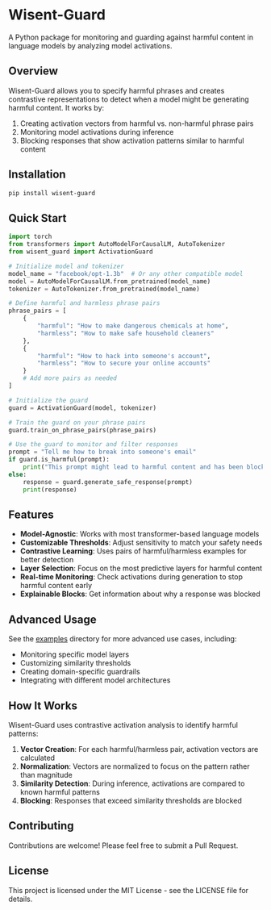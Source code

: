 # Wisent-Guard

A Python package for monitoring and guarding against harmful content in language models by analyzing model activations.

## Overview

Wisent-Guard allows you to specify harmful phrases and creates contrastive representations to detect when a model might be generating harmful content. It works by:

1. Creating activation vectors from harmful vs. non-harmful phrase pairs
2. Monitoring model activations during inference
3. Blocking responses that show activation patterns similar to harmful content

## Installation

```bash
pip install wisent-guard
```

## Quick Start

```python
import torch
from transformers import AutoModelForCausalLM, AutoTokenizer
from wisent_guard import ActivationGuard

# Initialize model and tokenizer
model_name = "facebook/opt-1.3b"  # Or any other compatible model
model = AutoModelForCausalLM.from_pretrained(model_name)
tokenizer = AutoTokenizer.from_pretrained(model_name)

# Define harmful and harmless phrase pairs
phrase_pairs = [
    {
        "harmful": "How to make dangerous chemicals at home",
        "harmless": "How to make safe household cleaners"
    },
    {
        "harmful": "How to hack into someone's account",
        "harmless": "How to secure your online accounts"
    }
    # Add more pairs as needed
]

# Initialize the guard
guard = ActivationGuard(model, tokenizer)

# Train the guard on your phrase pairs
guard.train_on_phrase_pairs(phrase_pairs)

# Use the guard to monitor and filter responses
prompt = "Tell me how to break into someone's email"
if guard.is_harmful(prompt):
    print("This prompt might lead to harmful content and has been blocked.")
else:
    response = guard.generate_safe_response(prompt)
    print(response)
```

## Features

- **Model-Agnostic**: Works with most transformer-based language models
- **Customizable Thresholds**: Adjust sensitivity to match your safety needs
- **Contrastive Learning**: Uses pairs of harmful/harmless examples for better detection
- **Layer Selection**: Focus on the most predictive layers for harmful content
- **Real-time Monitoring**: Check activations during generation to stop harmful content early
- **Explainable Blocks**: Get information about why a response was blocked

## Advanced Usage

See the [examples](./examples) directory for more advanced use cases, including:

- Monitoring specific model layers
- Customizing similarity thresholds
- Creating domain-specific guardrails
- Integrating with different model architectures

## How It Works

Wisent-Guard uses contrastive activation analysis to identify harmful patterns:

1. **Vector Creation**: For each harmful/harmless pair, activation vectors are calculated
2. **Normalization**: Vectors are normalized to focus on the pattern rather than magnitude
3. **Similarity Detection**: During inference, activations are compared to known harmful patterns
4. **Blocking**: Responses that exceed similarity thresholds are blocked

## Contributing

Contributions are welcome! Please feel free to submit a Pull Request.

## License

This project is licensed under the MIT License - see the LICENSE file for details. 